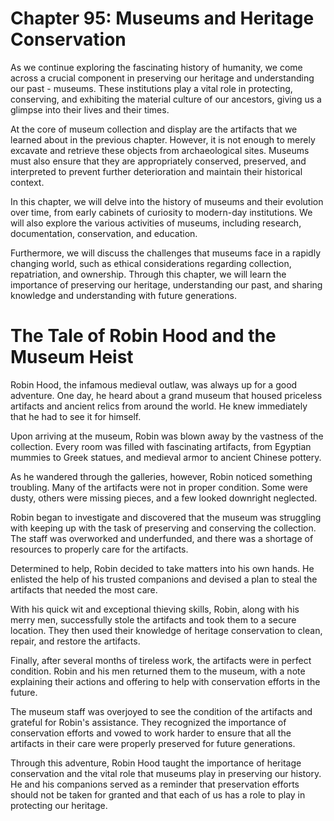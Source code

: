 # Chapter 95: Museums and Heritage Conservation

As we continue exploring the fascinating history of humanity, we come across a crucial component in preserving our heritage and understanding our past - museums. These institutions play a vital role in protecting, conserving, and exhibiting the material culture of our ancestors, giving us a glimpse into their lives and their times.

At the core of museum collection and display are the artifacts that we learned about in the previous chapter. However, it is not enough to merely excavate and retrieve these objects from archaeological sites. Museums must also ensure that they are appropriately conserved, preserved, and interpreted to prevent further deterioration and maintain their historical context.

In this chapter, we will delve into the history of museums and their evolution over time, from early cabinets of curiosity to modern-day institutions. We will also explore the various activities of museums, including research, documentation, conservation, and education.

Furthermore, we will discuss the challenges that museums face in a rapidly changing world, such as ethical considerations regarding collection, repatriation, and ownership. Through this chapter, we will learn the importance of preserving our heritage, understanding our past, and sharing knowledge and understanding with future generations.
# The Tale of Robin Hood and the Museum Heist

Robin Hood, the infamous medieval outlaw, was always up for a good adventure. One day, he heard about a grand museum that housed priceless artifacts and ancient relics from around the world. He knew immediately that he had to see it for himself.

Upon arriving at the museum, Robin was blown away by the vastness of the collection. Every room was filled with fascinating artifacts, from Egyptian mummies to Greek statues, and medieval armor to ancient Chinese pottery.

As he wandered through the galleries, however, Robin noticed something troubling. Many of the artifacts were not in proper condition. Some were dusty, others were missing pieces, and a few looked downright neglected.

Robin began to investigate and discovered that the museum was struggling with keeping up with the task of preserving and conserving the collection. The staff was overworked and underfunded, and there was a shortage of resources to properly care for the artifacts.

Determined to help, Robin decided to take matters into his own hands. He enlisted the help of his trusted companions and devised a plan to steal the artifacts that needed the most care.

With his quick wit and exceptional thieving skills, Robin, along with his merry men, successfully stole the artifacts and took them to a secure location. They then used their knowledge of heritage conservation to clean, repair, and restore the artifacts.

Finally, after several months of tireless work, the artifacts were in perfect condition. Robin and his men returned them to the museum, with a note explaining their actions and offering to help with conservation efforts in the future.

The museum staff was overjoyed to see the condition of the artifacts and grateful for Robin's assistance. They recognized the importance of conservation efforts and vowed to work harder to ensure that all the artifacts in their care were properly preserved for future generations.

Through this adventure, Robin Hood taught the importance of heritage conservation and the vital role that museums play in preserving our history. He and his companions served as a reminder that preservation efforts should not be taken for granted and that each of us has a role to play in protecting our heritage.